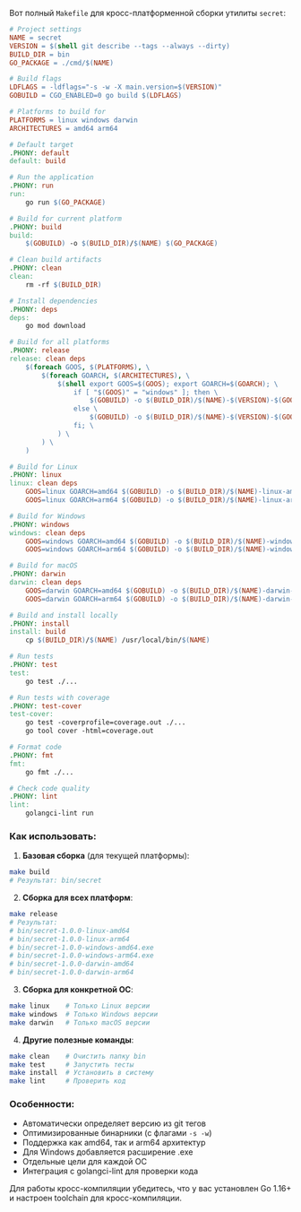 Вот полный `Makefile` для кросс-платформенной сборки утилиты `secret`:

```makefile
# Project settings
NAME = secret
VERSION = $(shell git describe --tags --always --dirty)
BUILD_DIR = bin
GO_PACKAGE = ./cmd/$(NAME)

# Build flags
LDFLAGS = -ldflags="-s -w -X main.version=$(VERSION)"
GOBUILD = CGO_ENABLED=0 go build $(LDFLAGS)

# Platforms to build for
PLATFORMS = linux windows darwin
ARCHITECTURES = amd64 arm64

# Default target
.PHONY: default
default: build

# Run the application
.PHONY: run
run:
	go run $(GO_PACKAGE)

# Build for current platform
.PHONY: build
build:
	$(GOBUILD) -o $(BUILD_DIR)/$(NAME) $(GO_PACKAGE)

# Clean build artifacts
.PHONY: clean
clean:
	rm -rf $(BUILD_DIR)

# Install dependencies
.PHONY: deps
deps:
	go mod download

# Build for all platforms
.PHONY: release
release: clean deps
	$(foreach GOOS, $(PLATFORMS), \
		$(foreach GOARCH, $(ARCHITECTURES), \
			$(shell export GOOS=$(GOOS); export GOARCH=$(GOARCH); \
				if [ "$(GOOS)" = "windows" ]; then \
					$(GOBUILD) -o $(BUILD_DIR)/$(NAME)-$(VERSION)-$(GOOS)-$(GOARCH).exe $(GO_PACKAGE); \
				else \
					$(GOBUILD) -o $(BUILD_DIR)/$(NAME)-$(VERSION)-$(GOOS)-$(GOARCH) $(GO_PACKAGE); \
				fi; \
			) \
		) \
	)

# Build for Linux
.PHONY: linux
linux: clean deps
	GOOS=linux GOARCH=amd64 $(GOBUILD) -o $(BUILD_DIR)/$(NAME)-linux-amd64 $(GO_PACKAGE)
	GOOS=linux GOARCH=arm64 $(GOBUILD) -o $(BUILD_DIR)/$(NAME)-linux-arm64 $(GO_PACKAGE)

# Build for Windows
.PHONY: windows
windows: clean deps
	GOOS=windows GOARCH=amd64 $(GOBUILD) -o $(BUILD_DIR)/$(NAME)-windows-amd64.exe $(GO_PACKAGE)
	GOOS=windows GOARCH=arm64 $(GOBUILD) -o $(BUILD_DIR)/$(NAME)-windows-arm64.exe $(GO_PACKAGE)

# Build for macOS
.PHONY: darwin
darwin: clean deps
	GOOS=darwin GOARCH=amd64 $(GOBUILD) -o $(BUILD_DIR)/$(NAME)-darwin-amd64 $(GO_PACKAGE)
	GOOS=darwin GOARCH=arm64 $(GOBUILD) -o $(BUILD_DIR)/$(NAME)-darwin-arm64 $(GO_PACKAGE)

# Build and install locally
.PHONY: install
install: build
	cp $(BUILD_DIR)/$(NAME) /usr/local/bin/$(NAME)

# Run tests
.PHONY: test
test:
	go test ./...

# Run tests with coverage
.PHONY: test-cover
test-cover:
	go test -coverprofile=coverage.out ./...
	go tool cover -html=coverage.out

# Format code
.PHONY: fmt
fmt:
	go fmt ./...

# Check code quality
.PHONY: lint
lint:
	golangci-lint run
```

### Как использовать:

1. **Базовая сборка** (для текущей платформы):
```bash
make build
# Результат: bin/secret
```

2. **Сборка для всех платформ**:
```bash
make release
# Результат:
# bin/secret-1.0.0-linux-amd64
# bin/secret-1.0.0-linux-arm64
# bin/secret-1.0.0-windows-amd64.exe
# bin/secret-1.0.0-windows-arm64.exe
# bin/secret-1.0.0-darwin-amd64
# bin/secret-1.0.0-darwin-arm64
```

3. **Сборка для конкретной ОС**:
```bash
make linux    # Только Linux версии
make windows  # Только Windows версии
make darwin   # Только macOS версии
```

4. **Другие полезные команды**:
```bash
make clean    # Очистить папку bin
make test     # Запустить тесты
make install  # Установить в систему
make lint     # Проверить код
```

### Особенности:
- Автоматически определяет версию из git тегов
- Оптимизированные бинарники (с флагами `-s -w`)
- Поддержка как amd64, так и arm64 архитектур
- Для Windows добавляется расширение .exe
- Отдельные цели для каждой ОС
- Интеграция с golangci-lint для проверки кода

Для работы кросс-компиляции убедитесь, что у вас установлен Go 1.16+ и настроен toolchain для кросс-компиляции.